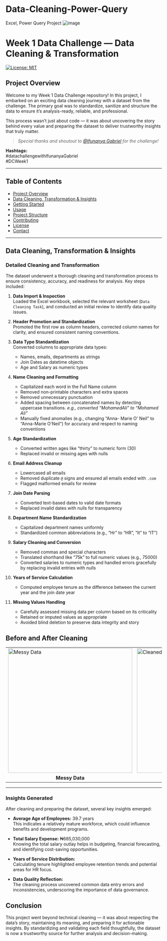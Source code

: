 # Data-Cleaning-Power-Query
Excel, Power Query Project
![image](https://github.com/user-attachments/assets/301a0352-a51f-400a-8aaa-5f626841a310)

# Week 1 Data Challenge — Data Cleaning & Transformation

[![License: MIT](https://img.shields.io/badge/License-MIT-yellow.svg)](LICENSE)

## Project Overview

Welcome to my Week 1 Data Challenge repository! In this project, I embarked on an exciting data cleaning journey with a dataset from the challenge. The primary goal was to standardize, sanitize and structure the data to ensure it’s analysis-ready, reliable, and professional.

This process wasn’t just about code — it was about uncovering the story behind every value and preparing the dataset to deliver trustworthy insights that truly matter.

> *Special thanks and shoutout to [@Ifunanya Gabriel](https://github.com/IfunanyaGabriel) for the challenge!*

**Hashtags:**  
#datachallengewithIfunanyaGabriel  
#DCWeek1

---

## Table of Contents

- [Project Overview](#project-overview)  
- [Data Cleaning, Transformation & Insights](#data-cleaning-transformation--insights)  
- [Getting Started](#getting-started)  
- [Usage](#usage)  
- [Project Structure](#project-structure)  
- [Contributing](#contributing)  
- [License](#license)  
- [Contact](#contact)

---

## Data Cleaning, Transformation & Insights

### Detailed Cleaning and Transformation

The dataset underwent a thorough cleaning and transformation process to ensure consistency, accuracy, and readiness for analysis. Key steps included:

1. **Data Import & Inspection**  
   Loaded the Excel workbook, selected the relevant worksheet (`Data Cleaning Task`), and conducted an initial review to identify data quality issues.

2. **Header Promotion and Standardization**  
   Promoted the first row as column headers, corrected column names for clarity, and ensured consistent naming conventions.

3. **Data Type Standardization**  
   Converted columns to appropriate data types:  
   - Names, emails, departments as strings  
   - Join Dates as datetime objects  
   - Age and Salary as numeric types

4. **Name Cleaning and Formatting**  
   - Capitalized each word in the Full Name column  
   - Removed non-printable characters and extra spaces  
   - Removed unnecessary punctuation  
   - Added spacing between concatenated names by detecting uppercase transitions. 
     *e.g., converted “MohamedAli” to “Mohamed Ali”*  
   - Manually fixed anomalies (e.g., changing “Anna- Marie O' Neil” to “Anna-Marie O'Neil”) for accuracy and respect to naming conventions

5. **Age Standardization**  
   - Converted written ages like “thirty” to numeric form (30)  
   - Replaced invalid or missing ages with nulls

6. **Email Address Cleanup**  
   - Lowercased all emails  
   - Removed duplicate `@` signs and ensured all emails ended with `.com`  
   - Flagged malformed emails for review

7. **Join Date Parsing**  
   - Converted text-based dates to valid date formats  
   - Replaced invalid dates with nulls for transparency

8. **Department Name Standardization**  
   - Capitalized department names uniformly  
   - Standardized common abbreviations (e.g., “Hr” to “HR”, “It” to “IT”)

9. **Salary Cleaning and Conversion**  
   - Removed commas and special characters  
   - Translated shorthand like “75k” to full numeric values (e.g., 75000)  
   - Converted salaries to numeric types and handled errors gracefully by replacing invalid entries with nulls

10. **Years of Service Calculation**  
    - Computed employee tenure as the difference between the current year and the join date year

11. **Missing Values Handling**  
    - Carefully assessed missing data per column based on its criticality  
    - Retained or imputed values as appropriate  
    - Avoided blind deletion to preserve data integrity and story

## Before and After Cleaning

<table>
  <tr>
    <td><img src="https://github.com/user-attachments/assets/dbc49520-0c85-479c-895e-04aaa3675168" alt="Messy Data" width="400"></td>
    <td><img src="https://github.com/user-attachments/assets/5d761940-1e82-439f-8bcd-ea2a4432e72b" alt="Cleaned Data" width="400"></td>
  </tr>
  <tr>
    <td align="center"><b>Messy Data</b></td>
    <td align="center"><b>Cleaned Data</b></td>
  </tr>
</table>

---

### Insights Generated

After cleaning and preparing the dataset, several key insights emerged:

- **Average Age of Employees:** 39.7 years  
  This indicates a relatively mature workforce, which could influence benefits and development programs.

- **Total Salary Expense:** ₦685,030,000  
  Knowing the total salary outlay helps in budgeting, financial forecasting, and identifying cost-saving opportunities.

- **Years of Service Distribution:**  
  Calculating tenure highlighted employee retention trends and potential areas for HR focus.

- **Data Quality Reflection:**  
  The cleaning process uncovered common data entry errors and inconsistencies, underscoring the importance of data governance.

## Conclusion

This project went beyond technical cleaning — it was about respecting the data’s story, maintaining its meaning, and preparing it for actionable insights. By standardizing and validating each field thoughtfully, the dataset is now a trustworthy source for further analysis and decision-making.

